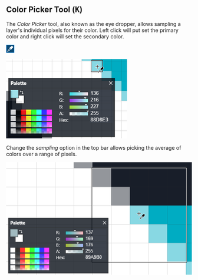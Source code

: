## Color Picker Tool (<kbd>K</kbd>)

The _Color Picker_ tool, also known as the eye dropper, allows sampling a layer's individual pixels for their color. Left click will put set the primary color and right click will set the secondary color.

![](./images/6-color-picker-tool.png)

![](./images/6-color-picker-tool-usage.png)

Change the _sampling_ option in the top bar allows picking the average of colors over a range of pixels.

![](./images/6-color-picker-tool-usage-sampling.png)
